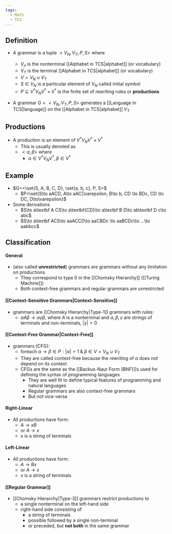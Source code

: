 ```yaml
---
tags:
  - Math
  - TCS
---
```

## Definition
- A grammar is a tuple $<V_N, V_T, P, S>$ where
	- $V_n$ is the nonterminal [[Alphabet in TCS|alphabet]] (or vocabulary)
	- $V_T$ is the terminal [[Alphabet in TCS|alphabet]] (or vocabulary)
	- $V=V_N\cup V_T$
	- $S\in V_N$ is a particular element of $V_N$ called initial symbol
	- $P\subseteq V^* V_N V^*\times V^*$ is the finite set of rewriting rules or **productions**

- A grammar $G=<V_N, V_T, P, S>$ generates a [[Language in TCS|language]] on the [[Alphabet in TCS|alphabet]] $V_T$
## Productions 
- A production is an element of $V^*V_NV^*\times V^*$ 
	- This is usually denoted as 
	- $<\alpha, \beta>$ where 
		- $\alpha \in V^*V_NV^*,\beta \in V^*$
## Example
- $G=<\set{S, A, B, C, D}, \set{a, b, c}, P, S>$
	- $P=\set{S\to aACD, A\to aAC|\varepsilon, B\to b, CD \to BDc, CD \to DC, D\to\varepsilon}$
- Some derivations
	- $S\to a\textbf A CS\to a\textbf{CD}\to a\textbf B D\to ab\textbf D c\to abc$
	- $S\to a\textbf ACS\to aaACCD\to aaCBDc \to aaBCDc\to ...\to aabbcc$
## Classification
#### **General**
- (also called **unrestricted**) grammars are grammars without any limitation on productions
	- They correspond to type 0 in the [[Chomsky Hierarchy]] ([[Turing Machine]])
	- Both context-free grammars and regular grammars are unrestricted
#### **[[Context-Sensitive Grammars|Context-Sensitive]]**
- grammars are [[Chomsky Hierarchy|Type-1]] grammars with rules:
	- $\alpha A\beta\to \alpha\gamma\beta$, where $A$ is a nonterminal and $\alpha, \beta,\gamma$ are strings of terminals and non-terminals, $|\gamma| >0$
#### **[[Context-Free Grammar|Context-Free]]**
- grammars (CFG):
	- foreach $\alpha\to\beta\in P: |\alpha|=1\;\&\;\beta \in V=V_N\cup V_T$
	- They are called context-free because the rewriting of $\alpha$ does not depend on its context
	- CFGs are the same as the [[Backus-Naur Form (BNF)]]s used for defining the syntax of programming languages
		- They are well fit to define typical features of programming and natural languages
		- Regular grammars are also context-free grammars
		- But not vice-versa
#### Right-Linear 
- All productions have form:
	- $A\to xB$
	- or $A\to x$
	- x is a string of terminals
#### Left-Linear
- All productions have form:
	- $A\to Bx$
	- or $A\to x$
	- $x$ is a string of terminals
#### [[Regular Grammar]] 
- [[Chomsky Hierarchy|Type-3]] grammars restrict productions to 
	- a single nonterminal on the left-hand side
	- right-hand side consisting of 
		- a string of terminals
		- possible followed by a single non-terminal
		- or preceded, but **not both** in the same grammar
